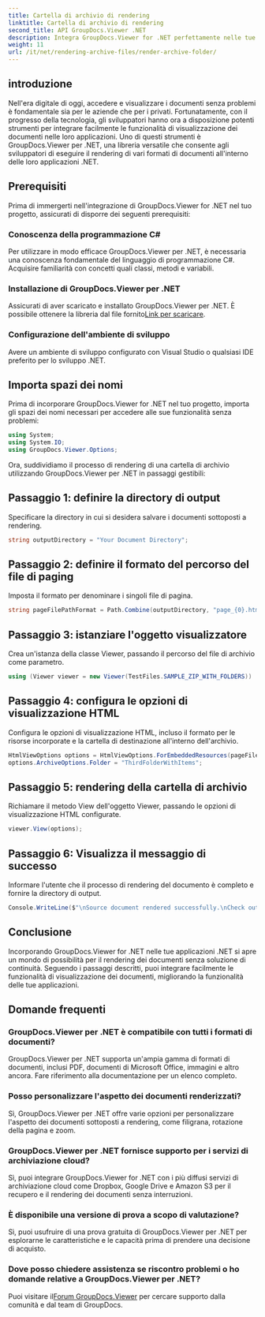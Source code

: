 ```yaml
---
title: Cartella di archivio di rendering
linktitle: Cartella di archivio di rendering
second_title: API GroupDocs.Viewer .NET
description: Integra GroupDocs.Viewer for .NET perfettamente nelle tue applicazioni .NET per funzionalità efficienti di rendering e visualizzazione dei documenti.
weight: 11
url: /it/net/rendering-archive-files/render-archive-folder/
---
```

## introduzione
Nell'era digitale di oggi, accedere e visualizzare i documenti senza problemi è fondamentale sia per le aziende che per i privati. Fortunatamente, con il progresso della tecnologia, gli sviluppatori hanno ora a disposizione potenti strumenti per integrare facilmente le funzionalità di visualizzazione dei documenti nelle loro applicazioni. Uno di questi strumenti è GroupDocs.Viewer per .NET, una libreria versatile che consente agli sviluppatori di eseguire il rendering di vari formati di documenti all'interno delle loro applicazioni .NET.
## Prerequisiti
Prima di immergerti nell'integrazione di GroupDocs.Viewer for .NET nel tuo progetto, assicurati di disporre dei seguenti prerequisiti:
### Conoscenza della programmazione C#
Per utilizzare in modo efficace GroupDocs.Viewer per .NET, è necessaria una conoscenza fondamentale del linguaggio di programmazione C#. Acquisire familiarità con concetti quali classi, metodi e variabili.
### Installazione di GroupDocs.Viewer per .NET
Assicurati di aver scaricato e installato GroupDocs.Viewer per .NET. È possibile ottenere la libreria dal file fornito[Link per scaricare](https://releases.groupdocs.com/viewer/net/).
### Configurazione dell'ambiente di sviluppo
Avere un ambiente di sviluppo configurato con Visual Studio o qualsiasi IDE preferito per lo sviluppo .NET.

## Importa spazi dei nomi
Prima di incorporare GroupDocs.Viewer for .NET nel tuo progetto, importa gli spazi dei nomi necessari per accedere alle sue funzionalità senza problemi:
```csharp
using System;
using System.IO;
using GroupDocs.Viewer.Options;
```

Ora, suddividiamo il processo di rendering di una cartella di archivio utilizzando GroupDocs.Viewer per .NET in passaggi gestibili:
## Passaggio 1: definire la directory di output
Specificare la directory in cui si desidera salvare i documenti sottoposti a rendering.
```csharp
string outputDirectory = "Your Document Directory";
```
## Passaggio 2: definire il formato del percorso del file di paging
Imposta il formato per denominare i singoli file di pagina.
```csharp
string pageFilePathFormat = Path.Combine(outputDirectory, "page_{0}.html");
```
## Passaggio 3: istanziare l'oggetto visualizzatore
Crea un'istanza della classe Viewer, passando il percorso del file di archivio come parametro.
```csharp
using (Viewer viewer = new Viewer(TestFiles.SAMPLE_ZIP_WITH_FOLDERS))
```
## Passaggio 4: configura le opzioni di visualizzazione HTML
Configura le opzioni di visualizzazione HTML, incluso il formato per le risorse incorporate e la cartella di destinazione all'interno dell'archivio.
```csharp
HtmlViewOptions options = HtmlViewOptions.ForEmbeddedResources(pageFilePathFormat);
options.ArchiveOptions.Folder = "ThirdFolderWithItems";
```
## Passaggio 5: rendering della cartella di archivio
Richiamare il metodo View dell'oggetto Viewer, passando le opzioni di visualizzazione HTML configurate.
```csharp
viewer.View(options);
```
## Passaggio 6: Visualizza il messaggio di successo
Informare l'utente che il processo di rendering del documento è completo e fornire la directory di output.
```csharp
Console.WriteLine($"\nSource document rendered successfully.\nCheck output in {outputDirectory}.");
```

## Conclusione
Incorporando GroupDocs.Viewer for .NET nelle tue applicazioni .NET si apre un mondo di possibilità per il rendering dei documenti senza soluzione di continuità. Seguendo i passaggi descritti, puoi integrare facilmente le funzionalità di visualizzazione dei documenti, migliorando la funzionalità delle tue applicazioni.
## Domande frequenti
### GroupDocs.Viewer per .NET è compatibile con tutti i formati di documenti?
GroupDocs.Viewer per .NET supporta un'ampia gamma di formati di documenti, inclusi PDF, documenti di Microsoft Office, immagini e altro ancora. Fare riferimento alla documentazione per un elenco completo.
### Posso personalizzare l'aspetto dei documenti renderizzati?
Sì, GroupDocs.Viewer per .NET offre varie opzioni per personalizzare l'aspetto dei documenti sottoposti a rendering, come filigrana, rotazione della pagina e zoom.
### GroupDocs.Viewer per .NET fornisce supporto per i servizi di archiviazione cloud?
Sì, puoi integrare GroupDocs.Viewer for .NET con i più diffusi servizi di archiviazione cloud come Dropbox, Google Drive e Amazon S3 per il recupero e il rendering dei documenti senza interruzioni.
### È disponibile una versione di prova a scopo di valutazione?
Sì, puoi usufruire di una prova gratuita di GroupDocs.Viewer per .NET per esplorarne le caratteristiche e le capacità prima di prendere una decisione di acquisto.
### Dove posso chiedere assistenza se riscontro problemi o ho domande relative a GroupDocs.Viewer per .NET?
 Puoi visitare il[Forum GroupDocs.Viewer](https://forum.groupdocs.com/c/viewer/9) per cercare supporto dalla comunità e dal team di GroupDocs.